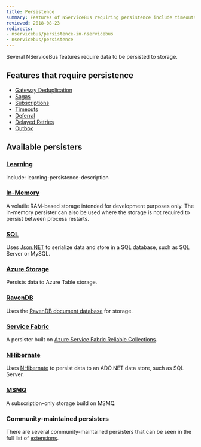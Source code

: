 ```yaml
---
title: Persistence
summary: Features of NServiceBus requiring persistence include timeouts, sagas, and subscription storage.
reviewed: 2018-08-23
redirects:
- nservicebus/persistence-in-nservicebus
- nservicebus/persistence
---
```


Several NServiceBus features require data to be persisted to storage.


## Features that require persistence

 * [Gateway Deduplication](/nservicebus/gateway/)
 * [Sagas](/nservicebus/sagas/)
 * [Subscriptions](/nservicebus/messaging/publish-subscribe/)
 * [Timeouts](/nservicebus/sagas/timeouts.md)
 * [Deferral](/nservicebus/messaging/delayed-delivery.md)
 * [Delayed Retries](/nservicebus/recoverability/#delayed-retries)
 * [Outbox](/nservicebus/outbox/)


## Available persisters


### [Learning](/persistence/learning/)

include: learning-persistence-description


### [In-Memory](in-memory.md)

A volatile RAM-based storage intended for development purposes only. The in-memory persister can also be used where the storage is not required to persist between process restarts.


### [SQL](/persistence/sql/)

Uses [Json.NET](http://www.newtonsoft.com/json) to serialize data and store in a SQL database, such as SQL Server or MySQL.


### [Azure Storage](/persistence/azure-storage/)

Persists data to Azure Table storage.


### [RavenDB](/persistence/ravendb/)

Uses the [RavenDB document database](https://ravendb.net/) for storage.


### [Service Fabric](/persistence/service-fabric/)

A persister built on [Azure Service Fabric Reliable Collections](https://docs.microsoft.com/en-us/azure/service-fabric/service-fabric-reliable-services-reliable-collections).


### [NHibernate](/persistence/nhibernate/)

Uses [NHibernate](http://nhibernate.info/) to persist data to an ADO.NET data store, such as SQL Server.


### [MSMQ](/persistence/msmq/subscription.md)

A subscription-only storage build on MSMQ.


### Community-maintained persisters

There are several community-maintained persisters that can be seen in the full list of [extensions](/components#persisters).
